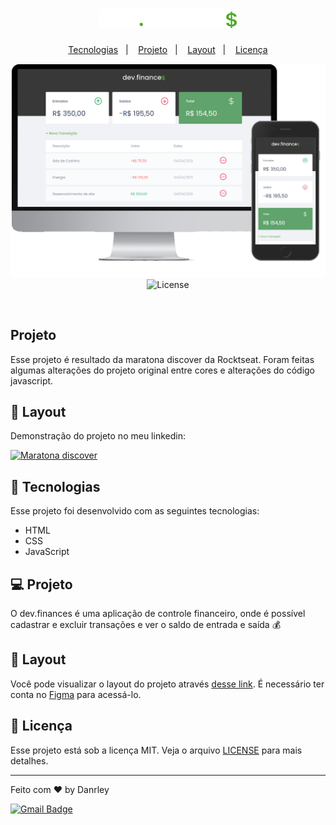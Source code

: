 <h1 align="center">
  <img alt="dev.finances" title="dev.finances" src="./assets/logo.svg" width="220px" />
</h1>

<p align="center">
  <a href="#-tecnologias">Tecnologias</a>&nbsp;&nbsp;&nbsp;|&nbsp;&nbsp;&nbsp;
  <a href="#-projeto">Projeto</a>&nbsp;&nbsp;&nbsp;|&nbsp;&nbsp;&nbsp;
  <a href="#-layout">Layout</a>&nbsp;&nbsp;&nbsp;|&nbsp;&nbsp;&nbsp;
  <a href="#memo-licença">Licença</a>
</p>

<p align="center">
 <img src="./assets/app5.png" />

  <img alt="License" src="https://img.shields.io/static/v1?label=license&message=MIT&color=49AA26&labelColor=000000">

</p>


<br>

## Projeto
Esse projeto é resultado da maratona discover da Rocktseat. Foram feitas algumas alterações do projeto original entre cores e  alterações do código javascript. 

## 🎨 Layout

Demonstração do projeto no meu linkedin:

<a align="center" href="https://www.linkedin.com/feed/update/urn:li:activity:6784565836750323712/">
    <img alt="Maratona discover" src=https://img.shields.io/badge/-LinkedIn-blue?style=flat-square&logo=Linkedin&logoColor=white&link=https://www.linkedin.com/in/david-santos-a482041b2/">
</a>

<br>


## 🚀 Tecnologias

Esse projeto foi desenvolvido com as seguintes tecnologias:

- HTML
- CSS
- JavaScript

## 💻 Projeto

O dev.finances é uma aplicação de controle financeiro, onde é possível cadastrar e excluir transações e ver o saldo de entrada e saída 💰

## 🔖 Layout

Você pode visualizar o layout do projeto através [desse link](https://www.figma.com/file/7Vu9DzUaCZIV4nibzkjgB4/dev.finance%24-Maratona-Discover). É necessário ter conta no [Figma](https://figma.com) para acessá-lo.

## :memo: Licença

Esse projeto está sob a licença MIT. Veja o arquivo [LICENSE](LICENSE.md) para mais detalhes.

---

Feito com ♥ by Danrley 

  [![Gmail Badge](https://img.shields.io/badge/-Gmail-c14438?style=flat-square&logo=Gmail&logoColor=white&link=mailto:danrleypow@gmail.com)](mailto:danrleypow@gmail.com)


